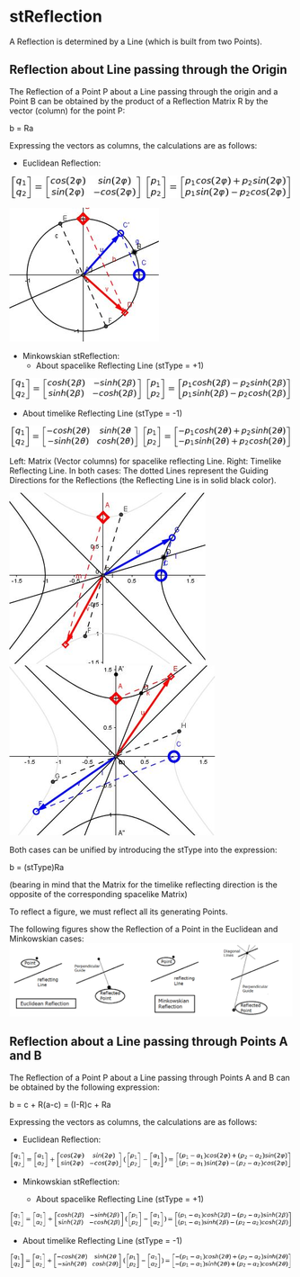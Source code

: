 # stReflection

A Reflection is determined by a Line (which is built from two Points).

## Reflection about Line passing through the Origin

The Reflection of a Point P about a Line passing through the origin and a Point B can be obtained by the product of a Reflection Matrix R by the vector (column) for the point P:

b = Ra

Expressing the vectors as columns, the calculations are as follows:

* Euclidean Reflection:

![Euclidean Reflection about Origin](https://github.com/probaxeoxebra/probaMinkoski/blob/master/Explicacions/Formulas/EuclidReflect_Origin.jpg "q is the vector column for the reflection of point P about a Line passing through the origin")


![EuclideanReflection_Matrix](https://github.com/probaxeoxebra/probaMinkoski/blob/master/Explicacions/Images/EuclReflect_Matrix.JPG "Matrix elements(columns): Blue Vector(1), Red Vector(2)")

* Minkowskian stReflection:
  * About spacelike Reflecting Line (stType = +1)

![Minkowskian stReflection about Origin_s](https://github.com/probaxeoxebra/probaMinkoski/blob/master/Explicacions/Formulas/MinkReflect_Origin_s.jpg "q is the vector column for the stReflection of point P about a spacelike Line passing through the origin")

  * About timelike Reflecting Line (stType = -1)
  
![Minkowskian stReflection about Origin_t](https://github.com/probaxeoxebra/probaMinkoski/blob/master/Explicacions/Formulas/MinkReflect_Origin_t.jpg "q is the vector column for the stReflection of point P about a timelike Line passing through the origin")

Left: Matrix (Vector columns) for spacelike reflecting Line. Right: Timelike Reflecting Line.
In both cases: The dotted Lines represent the Guiding Directions for the Reflections (the Reflecting Line is in solid black color).

![MimkowskianReflection_SpacelikeMatrix](https://github.com/probaxeoxebra/probaMinkoski/blob/master/Explicacions/Images/MinkReflect_sMatrix.JPG "Matrix elements(columns): Blue Vector(1), Red Vector(2)")
![MimkowskianReflection_TimelikeMatrix](https://github.com/probaxeoxebra/probaMinkoski/blob/master/Explicacions/Images/MinkReflect_tMatrix.JPG "Matrix elements(columns): Blue Vector(1), Red Vector(2)")

Both cases can be unified by introducing the stType into the expression:

b = (stType)Ra

(bearing in mind that the Matrix for the timelike reflecting direction is the opposite of the corresponding spacelike Matrix)

To reflect a figure, we must reflect all its generating Points.

The following figures show the Reflection of a Point in the Euclidean and Minkowskian cases:
![stReflection](https://github.com/probaxeoxebra/probaMinkoski/blob/master/Explicacions/Images/Reflection_EuclMink.png)

## Reflection about a Line passing through Points A and B

The Reflection of a Point P about a Line passing through Points A and B can be obtained by the following expression:

b = c + R(a-c) = (I-R)c + Ra

Expressing the vectors as columns, the calculations are as follows:

* Euclidean Reflection:

![Euclidean Reflection about center C](https://github.com/probaxeoxebra/probaMinkoski/blob/master/Explicacions/Formulas/EuclidReflect_PointA.jpg "q is the vector column for the reflection of point P about a Line passing through Points A and B")

* Minkowskian stReflection:

  * About spacelike Reflecting Line (stType = +1)
  
![Minkowskian stReflection about PointA_s](https://github.com/probaxeoxebra/probaMinkoski/blob/master/Explicacions/Formulas/MinkReflect_PointA_s.jpg "q is the vector column for the stReflection of point P about a spacelike Line passing through Points A and B")

  * About timelike Reflecting Line (stType = -1)
  
![Minkowskian stReflection about PointA_t](https://github.com/probaxeoxebra/probaMinkoski/blob/master/Explicacions/Formulas/MinkReflect_PointA_t.jpg "q is the vector column for the stReflection of point P about a timelike Line passing through Points A and B")


